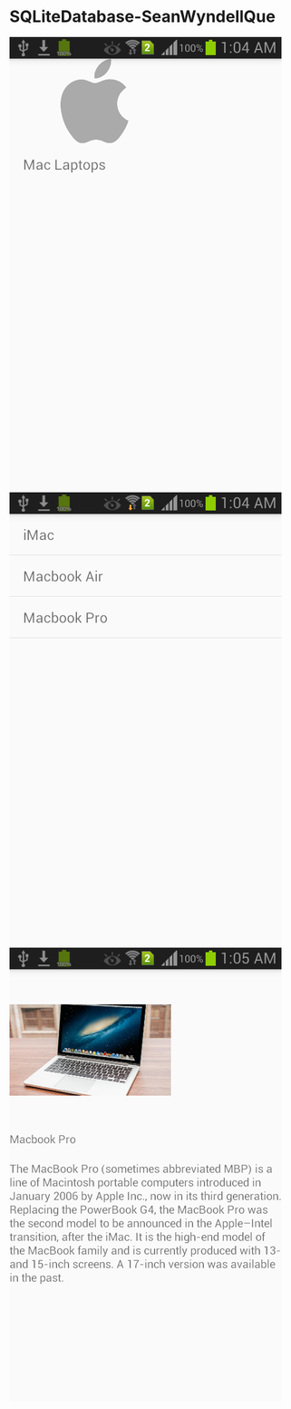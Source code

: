 # SQLiteDatabase-SeanWyndellQue

![screenshot](screenshot1.png)
![screenshot](screenshot2.png)
![screenshot](screenshot3.png)
